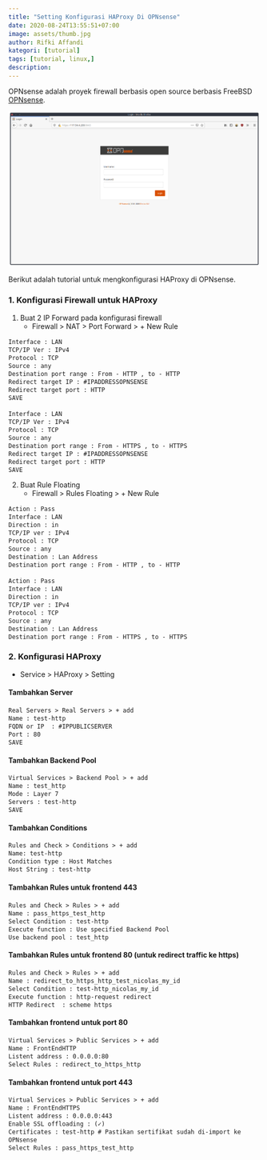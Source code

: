 ```yaml
---
title: "Setting Konfigurasi HAProxy Di OPNsense"
date: 2020-08-24T13:55:51+07:00
image: assets/thumb.jpg
author: Rifki Affandi
kategori: [tutorial]
tags: [tutorial, linux,]
description: 
---
```

OPNsense adalah proyek firewall berbasis open source berbasis FreeBSD [OPNsense](https://opnsense.org/).

![OPNsense dashboard](assets/dashboard.png)

Berikut adalah tutorial untuk mengkonfigurasi HAProxy di OPNsense. 

### 1. Konfigurasi Firewall untuk HAProxy
1. Buat 2 IP Forward pada konfigurasi firewall
   - Firewall > NAT > Port Forward > + New Rule
````
Interface : LAN
TCP/IP Ver : IPv4
Protocol : TCP
Source : any
Destination port range : From - HTTP , to - HTTP 
Redirect target IP : #IPADDRESSOPNSENSE
Redirect target port : HTTP
SAVE

Interface : LAN
TCP/IP Ver : IPv4
Protocol : TCP
Source : any
Destination port range : From - HTTPS , to - HTTPS
Redirect target IP : #IPADDRESSOPNSENSE
Redirect target port : HTTP
SAVE

````
2. Buat Rule Floating
    - Firewall > Rules Floating > + New Rule
````
Action : Pass
Interface : LAN
Direction : in 
TCP/IP ver : IPv4
Protocol : TCP 
Source : any 
Destination : Lan Address
Destination port range : From - HTTP , to - HTTP 

Action : Pass
Interface : LAN
Direction : in 
TCP/IP ver : IPv4
Protocol : TCP 
Source : any 
Destination : Lan Address
Destination port range : From - HTTPS , to - HTTPS
````
### 2. Konfigurasi HAProxy
- Service > HAProxy > Setting

#### Tambahkan Server
````
Real Servers > Real Servers > + add
Name : test-http
FQDN or IP  : #IPPUBLICSERVER
Port : 80
SAVE
````
#### Tambahkan Backend Pool
````
Virtual Services > Backend Pool > + add
Name : test_http
Mode : Layer 7 
Servers : test-http
SAVE
````
#### Tambahkan Conditions
````
Rules and Check > Conditions > + add
Name: test-http
Condition type : Host Matches
Host String : test-http
````
#### Tambahkan Rules untuk frontend 443 
````
Rules and Check > Rules > + add
Name : pass_https_test_http
Select Condition : test-http
Execute function : Use specified Backend Pool
Use backend pool : test_http
````
#### Tambahkan Rules untuk frontend 80 (untuk redirect traffic ke https)
````
Rules and Check > Rules > + add 
Name : redirect_to_https_http_test_nicolas_my_id
Select Condition : test-http_nicolas_my_id
Execute function : http-request redirect
HTTP Redirect  : scheme https
````
#### Tambahkan frontend untuk port 80
````
Virtual Services > Public Services > + add
Name : FrontEndHTTP
Listent address : 0.0.0.0:80
Select Rules : redirect_to_https_http
````
#### Tambahkan frontend untuk port 443
````
Virtual Services > Public Services > + add
Name : FrontEndHTTPS
Listent address : 0.0.0.0:443
Enable SSL offloading : (✓)
Certificates : test-http # Pastikan sertifikat sudah di-import ke OPNsense
Select Rules : pass_https_test_http
````
